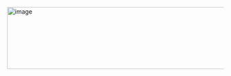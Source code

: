 <img width="984" height="145" alt="image" src="https://github.com/user-attachments/assets/0d54b245-593a-4dea-bc2c-8bb610fbe48a" />
